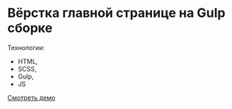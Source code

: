 # Вёрстка главной странице на Gulp сборке

Технологии:
- HTML,
- SCSS,
- Gulp,
- JS

[Смотреть демо](https://nikitamohnachev.github.io/Modimal/)
